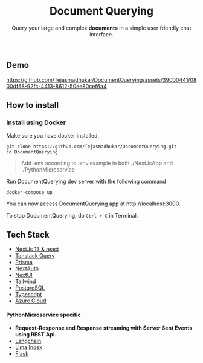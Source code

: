 <p align="center">
<h1 align="center">Document Querying</h1>
  <p align="center">
    Query your large and complex <strong>documents</strong> in a simple user friendly chat interface.
    <br/>
  </p>
</p>

</br>

## Demo 

https://github.com/Tejasmadhukar/DocumentQuerying/assets/39000441/0800df58-92fc-4413-8612-50ee80cef6a4

## How to install 

### Install using Docker

Make sure you have docker installed.

```
git clone https://github.com/Tejasmadhukar/DocumentQuerying.git
cd DocumentQuerying
```

> Add .env according to .env.example in both ./NextJsApp and ./PythonMicroservice

Run DocumentQuerying dev server with the following command 

```
docker-compose up
```

You can now access DocumentQuerying app at http://localhost:3000.

To stop DocumentQuerying, do `Ctrl + C` in Terminal.

## Tech Stack

* [NextJs 13 & react](https://nextjs.org)
* [Tanstack Query](https://tanstack.com/query/latest)
* [Prisma](https://www.prisma.io)
* [NextAuth](https://next-auth.js.org)
* [NextUI](https://nextui.org)
* [Tailwind](https://tailwindcss.com)
* [PostgreSQL](https://www.postgresql.org)
* [Typescript](https://www.typescriptlang.org)
* [Azure Cloud](https://azure.microsoft.com/en-in)

#### PythonMicroservice specific

* <strong>Request-Response and Response streaming with Server Sent Events using REST Api.</strong>
* [Langchain](https://www.langchain.com)
* [Llma Index](https://www.llamaindex.ai)
* [Flask](https://pypi.org/project/Flask)

